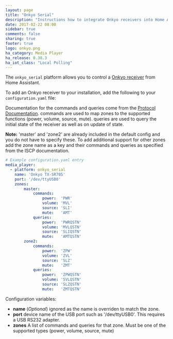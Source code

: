 ```yaml
---
layout: page
title: "Onkyo Serial"
description: "Instructions how to integrate Onkyo receivers into Home Assistant via the RS232 protocol."
date: 2017-02-22 08:00
sidebar: true
comments: false
sharing: true
footer: true
logo: onkyo.png
ha_category: Media Player
ha_release: 0.38.3
ha_iot_class: "Local Polling"
---
```



The `onkyo_serial` platform allows you to control a [Onkyo receiver](http://www.onkyo.com/) from Home Assistant.

To add an Onkyo receiver to your installation, add the following to your `configuration.yaml` file:

Documentation for the commands and queries come from the [Protocol Documentation](http://michael.elsdoerfer.name/onkyo/ISCP-V1.21_2011.xls). commands are used to map zones to the supported functions (power, volume, source, mute). queries are used to query the initial state of the receiver as well as on update of state.

**Note:** 'master' and 'zone2' are already included in the default config and you do not have to specify these. To add additional support for other zones add the zone name as a key and their commands and queries as specified from the ISCP documentation.

```yaml
# Example configuration.yaml entry
media_player:
  - platform: onkyo_serial
    name: 'Onkyo TX-SR705'
    port: '/dev/ttyUSB0'
    zones:
        master:
            commands:
                power:  'PWR'
                volume: 'MVL'
                source: 'SLI'
                mute:   'AMT'
            queries:
                power:  'PWRQSTN'
                volume: 'MVLQSTN'
                source: 'SLIQSTN'
                mute:   'AMTQSTN'
        zone2:
            commands:
                power:  'ZPW'
                volume: 'ZVL'
                source: 'SLZ'
                mute:   'ZMT'
            queries:
                power:  'ZPWQSTN'
                volume: 'SVLQSTN'
                source: 'SLZQSTN'
                mute:   'ZMTQSTN'

```

Configuration variables:

- **name** (*Optional*) ignored as the name is overriden to match the zone.
- **port** device name of the USB port such as '/dev/ttyUSB0'. This requires a USB RS232 adapter.
- **zones** A list of commands and queries for that zone. Must be one of the supported types (power, volume, source, mute)

